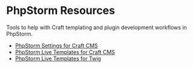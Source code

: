 # PhpStorm Resources

Tools to help with Craft templating and plugin development workflows in PhpStorm.

- [PhpStorm Settings for Craft CMS](https://github.com/barrelstrength/PhpStorm-Live-Templates-Craft-CMS)
- [PhpStorm Live Templates for Craft CMS](https://github.com/barrelstrength/PhpStorm-Live-Templates-Craft-CMS)
- [PhpStorm Live Templates for Twig](https://github.com/barrelstrength/PhpStorm-Live-Templates-Twig-Extended)
